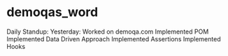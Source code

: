 # demoqas_word
Daily Standup: Yesterday: Worked on demoqa.com Implemented POM Implemented Data Driven Approach Implemented Assertions Implemented Hooks
